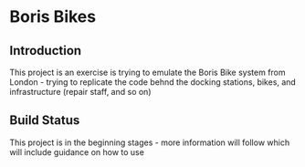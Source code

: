 # Boris Bikes

## Introduction
This project is an exercise is trying to emulate the Boris Bike system from London - trying to replicate the code behnd the docking stations, bikes, and infrastructure (repair staff, and so on)

## Build Status
This project is in the beginning stages - more information will follow which will include guidance on how to use
